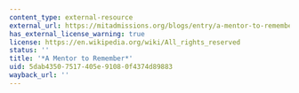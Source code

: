 ```yaml
---
content_type: external-resource
external_url: https://mitadmissions.org/blogs/entry/a-mentor-to-remember-patrick-winston-1943-2019/
has_external_license_warning: true
license: https://en.wikipedia.org/wiki/All_rights_reserved
status: ''
title: '*A Mentor to Remember*'
uid: 5dab4350-7517-405e-9108-0f4374d89883
wayback_url: ''
---
```

